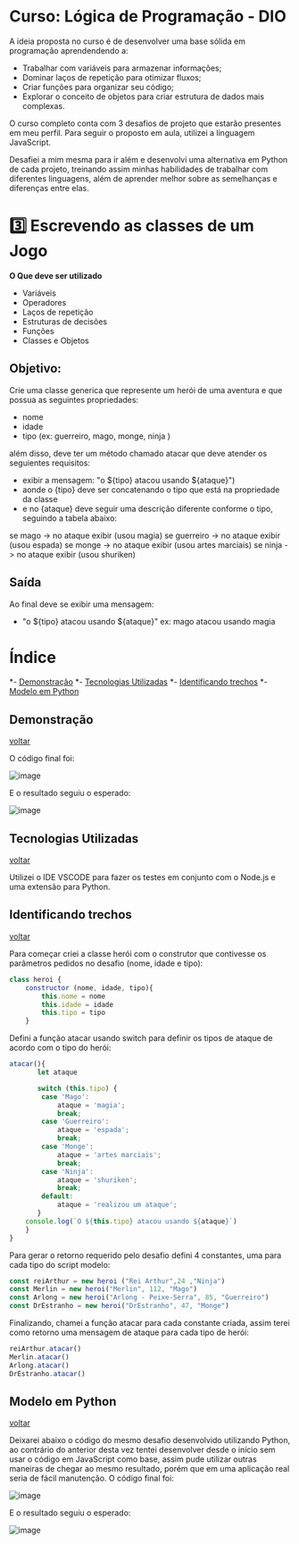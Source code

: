 # Curso: Lógica de Programação - DIO

 A ideia proposta no curso é de desenvolver uma base sólida em programação aprendendendo a:
- Trabalhar com variáveis para armazenar informações;
- Dominar laços de repetição para otimizar fluxos;
- Criar funções para organizar seu código;
- Explorar o conceito de objetos para criar estrutura de dados mais complexas.

O curso completo conta com 3 desafios de projeto que estarão presentes em meu perfil. Para seguir o proposto em aula, utilizei a linguagem JavaScript. 

Desafiei a mim mesma para ir além e desenvolvi uma alternativa em Python de cada projeto, treinando assim minhas habilidades de trabalhar com diferentes linguagens, além de aprender melhor sobre as semelhanças e diferenças entre elas.

# 3️⃣ Escrevendo as classes de um Jogo

**O Que deve ser utilizado**

- Variáveis
- Operadores
- Laços de repetição
- Estruturas de decisões
- Funções
- Classes e Objetos

## Objetivo:

Crie uma classe generica que represente um herói de uma aventura e que possua as seguintes propriedades:

- nome
- idade
- tipo (ex: guerreiro, mago, monge, ninja )

além disso, deve ter um método chamado atacar que deve atender os seguientes requisitos:

- exibir a mensagem: "o ${tipo} atacou usando ${ataque}")
- aonde o {tipo} deve ser concatenando o tipo que está na propriedade da classe
- e no {ataque} deve seguir uma descrição diferente conforme o tipo, seguindo a tabela abaixo:

se mago -> no ataque exibir (usou magia)
se guerreiro -> no ataque exibir (usou espada)
se monge -> no ataque exibir (usou artes marciais)
se ninja -> no ataque exibir (usou shuriken)

## Saída

Ao final deve se exibir uma mensagem:

- "o ${tipo} atacou usando ${ataque}"
  ex: mago atacou usando magia

  
<a name="índice"></a>
# Índice
  *- [Demonstração](#demonstração)
  *- [Tecnologias Utilizadas](#tecnologias-utilizadas)
  *- [Identificando trechos](#identificando-trechos)
  *- [Modelo em Python](#modelo-em-python)


## Demonstração
<a id="demonstração"></a>
[voltar](#índice)

O código final foi:

![image](https://github.com/AgataAraujo-dev/Desafio3_classesJogo/assets/139137656/4f7cb041-d97e-4c0e-a2ce-9f569eee3681)

E o resultado seguiu o esperado:

![image](https://github.com/AgataAraujo-dev/Desafio3_classesJogo/assets/139137656/be8eb583-3277-4368-bc9c-5c1a23baef12)


## Tecnologias Utilizadas
<a id="tecnologias-utilizadas"></a>
[voltar](#índice)

Utilizei o IDE VSCODE para fazer os testes em conjunto com o Node.js e uma extensão para Python.

## Identificando trechos
<a id="identificando-trechos"></a>
[voltar](#índice)

Para começar criei a classe herói com o construtor que contivesse os parâmetros pedidos no desafio (nome, idade e tipo):
```javascript
class heroi {
    constructor (nome, idade, tipo){
        this.nome = nome
        this.idade = idade
        this.tipo = tipo
    }
```

Defini a função atacar usando switch para definir os tipos de ataque de acordo com o tipo do herói:
```javascript
atacar(){
       let ataque

       switch (this.tipo) {
        case 'Mago':
            ataque = 'magia';
            break;
        case 'Guerreiro':
            ataque = 'espada';
            break;
        case 'Monge':
            ataque = 'artes marciais';
            break;
        case 'Ninja':
            ataque = 'shuriken';
            break;
        default:
            ataque = 'realizou um ataque';
       }
    console.log(`O ${this.tipo} atacou usando ${ataque}`)
    }
}
```

Para gerar o retorno requerido pelo desafio defini 4 constantes, uma para cada tipo do script modelo:
```javascript
const reiArthur = new heroi ("Rei Arthur",24 ,"Ninja")
const Merlin = new heroi("Merlin", 112, "Mago")
const Arlong = new heroi("Arlong - Peixe-Serra", 85, "Guerreiro")
const DrEstranho = new heroi("DrEstranho", 47, "Monge")
```

Finalizando, chamei a função atacar para cada constante criada, assim terei como retorno uma mensagem de ataque para cada tipo de herói:
```javascript
reiArthur.atacar()
Merlin.atacar()
Arlong.atacar()
DrEstranho.atacar()
```


## Modelo em Python
<a id="modelo-em-python"></a>
[voltar](#índice)

Deixarei abaixo o código do mesmo desafio desenvolvido utilizando Python, ao contrário do anterior desta vez tentei desenvolver desde o início sem usar o código em JavaScript como base, assim pude utilizar outras maneiras de chegar ao mesmo resultado, porém que em uma aplicação real seria de fácil manutenção. 
O código final foi:

![image](https://github.com/AgataAraujo-dev/Desafio3_classesJogo/assets/139137656/be40113e-9fa4-4929-b3ea-0f286e07fcb8)

E o resultado seguiu o esperado:

![image](https://github.com/AgataAraujo-dev/Desafio3_classesJogo/assets/139137656/2df315be-6d5e-4991-9a33-81f099f5eae7)
